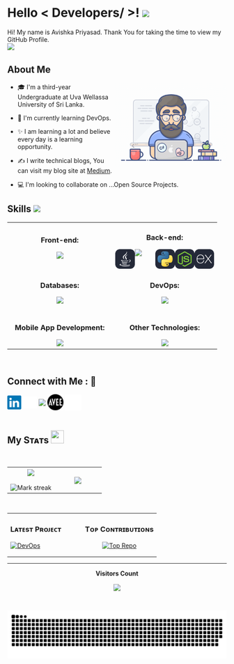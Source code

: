 <h1> Hello < Developers/ >! <img src = "https://raw.githubusercontent.com/MartinHeinz/MartinHeinz/master/wave.gif" width = 30px> </h1>
<p align='center'>
</p>


<div size='20px'> Hi! My name is Avishka Priyasad. Thank You for taking the time to view my GitHub Profile.  
</div>

<img src="https://readme-typing-svg.herokuapp.com?font=Architects+Daughter&color=22EBF7&size=20&center=false&lines=Hey!+its+Avishka;Full+stack+developer...;DevOps+Enthusiast...;Tech+Blogger..."/>

<h2> About Me </h2>

<img align="right" style="width:16rem; height:auto" src="https://raw.githubusercontent.com/Elanza-48/Elanza-48/41a4790484e268102dfdab2b7c59d440d3ffafab/resources/img/geek.gif"/>


- 🎓 I'm a third-year Undergraduate at Uva Wellassa University of Sri Lanka.
  
- 📖 I'm currently learning DevOps.
  
- ✨ I am learning a lot and believe every day is a learning opportunity.
  
- ✍ I write technical blogs, You can visit my blog site at [Medium](https://medium.com/@avishkapriyasad).
    
- 💻 I'm looking to collaborate on ...Open Source Projects.

<h2> Skills <img src = "https://media2.giphy.com/media/QssGEmpkyEOhBCb7e1/giphy.gif?cid=ecf05e47a0n3gi1bfqntqmob8g9aid1oyj2wr3ds3mg700bl&rid=giphy.gif" width = 32px> </h2>


<p align="left">
<table width="100%">
  <tr border="none">
    <td width="50%" align="center"><h3> Front-end:</h3>
  
<img width="250px" src="https://skillicons.dev/icons?i=html,css,js,react,tailwind&perline=10"  /></td>
    <td width="50%" align="center"><h3> Back-end:</h3>

<div style="display: flex;">
  <img width="45px" src="https://github.com/tandpfun/skill-icons/blob/65dea6c4eaca7da319e552c09f4cf5a9a8dab2c8/icons/Java-Dark.svg"  />
  <img width="47px" src="https://raw.githubusercontent.com/marwin1991/profile-technology-icons/refs/heads/main/icons/spring_boot.png" />
  <img width="45px" src="https://github.com/tandpfun/skill-icons/blob/65dea6c4eaca7da319e552c09f4cf5a9a8dab2c8/icons/Python-Dark.svg" />
  <img width="45px" src="https://github.com/tandpfun/skill-icons/blob/65dea6c4eaca7da319e552c09f4cf5a9a8dab2c8/icons/NodeJS-Dark.svg" />
  <img width="45px" src="https://github.com/tandpfun/skill-icons/blob/65dea6c4eaca7da319e552c09f4cf5a9a8dab2c8/icons/ExpressJS-Dark.svg" />
  
</div></td>
  </tr>
  <tr>
    <td width="50%" align="center"><h3> Databases:</h3>

<img width="100px" src="https://skillicons.dev/icons?i=mysql,mongo&perline=10"  /></td>
  <td align="center"> <h3> DevOps:</h3>

  <img width="550px" src="https://skillicons.dev/icons?i=jenkins,docker,linux,bash,terraform,githubactions,azure,aws&perline=10"  /></td>
    
  </tr>
  <tr>
    
<td width="50%" align="center">
 <h3> Mobile App Development:</h3>

<img width="200px" src="https://skillicons.dev/icons?i=dart,flutter,androidstudio,firebase&perline=10"  />
 
</td>
   <td width="50%" align="center">
    <h3> Other Technologies:</h3>

<img width="300px" src="https://skillicons.dev/icons?i=postman,wordpress,git,vscode,idea,photoshop&perline=10"  />
  </td>

  </tr>

</table>









<br />

<h2> Connect with Me : 🤝</h2> <!-- <img src="https://github.com/JayantGoel001/JayantGoel001/blob/master/GIF/Handshake.gif" height="25px"> -->
<a href = 'https://www.linkedin.com/in/avishkapriyasad/'> <img width = '32px' align= 'center' src="https://github.com/CLorant/readme-social-icons/blob/1a078b4b319beaa7fbcd202fa7fc1fc5d79d94d2/medium/filled/linkedin.svg"/></a> 
<a href="https://x.com/AvishkaPriyasad" target="blank"><img width = '32px' align="center" src="https://github.com/CLorant/readme-social-icons/blob/1a078b4b319beaa7fbcd202fa7fc1fc5d79d94d2/medium/light/twitter-x.svg" alt="avishka priyasad" height="27" width="40" /></a>
<a href = 'https://stackoverflow.com/users/28728565/avishka-priyasad'> <img width = '28px' align= 'center' src="https://raw.githubusercontent.com/rahulbanerjee26/githubAboutMeGenerator/main/icons/stack-overflow.svg"/></a>
<a href="https://avishkapriyasad.github.io/portfolio/" target="blank"><img width = '37px' align="center" src="https://github.com/AvishkaPriyasad/portfolio/blob/8bbe97214fe9ea7c356e49a61afb46ccc5c7d877/Images/logoicon.png"/></a>
<a href="https://medium.com/@avishkapriyasad" target="blank"><img width = '37px' align="center" src="https://github.com/CLorant/readme-social-icons/blob/1a078b4b319beaa7fbcd202fa7fc1fc5d79d94d2/medium/light/medium.svg"/></a>

<br>
<br>
<h2>My Sᴛᴀᴛs <img src="https://media.giphy.com/media/iY8CRBdQXODJSCERIr/giphy.gif" width="30" height="30" style="margin-right: 10px;"> <!-- <img src = "https://i.pinimg.com/originals/65/c4/f4/65c4f452571be1261e9c623f7da488ac.gif" width = "35px">--></h2> 
  <br> 

<p align="center">
<table align="center" width="100%">
<tr border="none">
<td width="50%" align="center">
  
  <img  align="center" width="720" src="https://github-readme-stats.vercel.app/api?username=AvishkaPriyasad&theme=tokyonight&show_icons=true&count_private=true" />
  <br><br>
  <img  align="center" title="🔥 Get streak stats for your profile at git.io/streak-stats" alt="Mark streak" src="https://github-readme-streak-stats.herokuapp.com/?user=AvishkaPriyasad&theme=tokyonight&hide_border=false"/> 
</td>
<td width="50%" align="center">

  <img  align="center" width="300" src="https://github-readme-stats.anuraghazra1.vercel.app/api/top-langs/?username=AvishkaPriyasad&theme=tokyonight&hide_border=false&no-bg=true&no-frame=true&langs_count=10"/>
  
  </td>
</tr>
</table>


<table width="100%">
    <tr>
        <td width="50%">
            <h3 align="left"><strong>Lᴀᴛᴇsᴛ Pʀᴏᴊᴇᴄᴛ</strong></h3>
            <p align="left">
                <a href="https://github.com/AvishkaPriyasad">
                  <img align="center" width="450" src="https://github-readme-stats.vercel.app/api/pin/?username=AvishkaPriyasad&repo=BankApp-SpringBoot&theme=nightowl" alt="DevOps" />
                </a>
            </p>
        </td>
        <br>
        <td width="50%">
              <h3 align="center"><strong>Tᴏᴘ Cᴏɴᴛʀɪʙᴜᴛɪᴏɴs</strong></h3>
              <p align="center">
                <a href="https://github.com/AvishkaPriyasad">
                  <img align="center" src="https://github-contributor-stats.vercel.app/api?username=AvishkaPriyasad&limit=3&theme=nightowl&show_owner=true&combine_all_yearly_contributions=true" alt="Top Repo" />
                </a>
              </p>
        </td>
  </tr>
</table>
 
<!-- SUPPORT 
<p>
  <h3 align="left">Support:</h3>
    <a href="https://www.buymeacoffee.com">
      <img align="center" src="https://cdn.buymeacoffee.com/buttons/v2/default-yellow.png" height="50" width="210" alt="josuerv99"/>
    </a>
</p>
<br>
-->
-----

<div align="center">
 <b style = {font-weight: 400}>Visitors Count</b>

<p align="center"><img align="center" src="https://profile-counter.glitch.me/{AvishkaPriyasad}/count.svg" /></p> 
<br>
</div>


<p align="center">
  <img  src="https://raw.githubusercontent.com/Elanza-48/Elanza-48/main/resources/img/github-contribution-grid-snake.svg"
    alt="example" />
</p>
